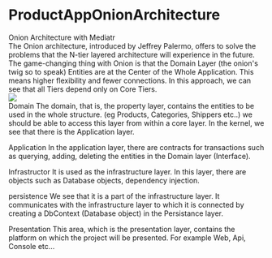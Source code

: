 # ProductAppOnionArchitecture
Onion Architecture with Mediatr
</br>
The Onion architecture, introduced by Jeffrey Palermo, offers to solve the problems that the N-tier layered architecture will experience in the future. The game-changing thing with Onion is that the Domain Layer (the onion's twig so to speak) Entities are at the Center of the Whole Application. This means higher flexibility and fewer connections. In this approach, we can see that all Tiers depend only on Core Tiers.
</br>
<img src="https://miro.medium.com/max/924/1*0Pg6_UsaKiiEqUV3kf2HXg.png"/>
</br>
Domain
The domain, that is, the property layer, contains the entities to be used in the whole structure. (eg Products, Categories, Shippers etc..) we should be able to access this layer from within a core layer. In the kernel, we see that there is the Application layer.

Application
In the application layer, there are contracts for transactions such as querying, adding, deleting the entities in the Domain layer (Interface).

Infrastructor
It is used as the infrastructure layer. In this layer, there are objects such as Database objects, dependency injection.

persistence
We see that it is a part of the infrastructure layer. It communicates with the infrastructure layer to which it is connected by creating a DbContext (Database object) in the Persistance layer.

Presentation
This area, which is the presentation layer, contains the platform on which the project will be presented. For example Web, Api, Console etc…
